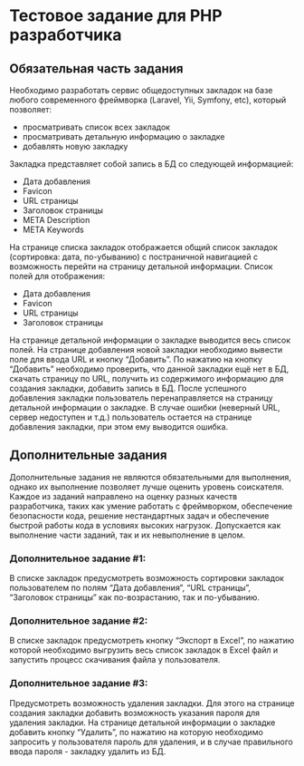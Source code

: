 # Тестовое задание для PHP разработчика

## Обязательная часть задания

Необходимо разработать сервис общедоступных закладок на базе любого современного
фреймворка (Laravel, Yii, Symfony, etc), который позволяет:
- просматривать список всех закладок
- просматривать детальную информацию о закладке
- добавлять новую закладку

Закладка представляет собой запись в БД со следующей информацией:
- Дата добавления
- Favicon
- URL страницы
- Заголовок страницы
- META Description
- META Keywords

На странице списка закладок отображается общий список закладок (сортировка: дата,
по-убыванию) с постраничной навигацией с возможность перейти на страницу детальной
информации. Список полей для отображения:
- Дата добавления
- Favicon
- URL страницы
- Заголовок страницы

На странице детальной информации о закладке выводится весь список полей.
На странице добавления новой закладки необходимо вывести поле для ввода URL и
кнопку “Добавить”. По нажатию на кнопку “Добавить” необходимо проверить, что данной
закладки ещё нет в БД, скачать страницу по URL, получить из содержимого информацию
для создания закладки, добавить запись в БД.
После успешного добавления закладки пользователь перенаправляется на страницу
детальной информации о закладке.
В случае ошибки (неверный URL, сервер недоступен и т.д.) пользователь остается на
странице добавления закладки, при этом ему выводится ошибка.

## Дополнительные задания

Дополнительные задания не являются обязательными для выполнения, однако их
выполнение позволяет лучше оценить уровень соискателя. Каждое из заданий направлено
на оценку разных качеств разработчика, таких как умение работать с фреймворком,
обеспечение безопасности кода, решение нестандартных задач и обеспечение быстрой
работы кода в условиях высоких нагрузок.
Допускается как выполнение части заданий, так и их невыполнение в целом.

### Дополнительное задание #1:
В списке закладок предусмотреть возможность сортировки закладок пользователем по
полям “Дата добавления”, “URL страницы”, “Заголовок страницы” как по-возрастанию, так и
по-убыванию.

### Дополнительное задание #2:
В списке закладок предусмотреть кнопку “Экспорт в Excel”, по нажатию которой
необходимо выгрузить весь список закладок в Excel файл и запустить процесс скачивания
файла у пользователя.

### Дополнительное задание #3:
Предусмотреть возможность удаления закладки. Для этого на странице создания
закладки добавить возможность указания пароля для удаления закладки. На странице
детальной информации о закладке добавить кнопку “Удалить”, по нажатию на которую
необходимо запросить у пользователя пароль для удаления, и в случае правильного ввода
пароля - закладку удалить из БД.

